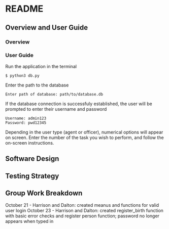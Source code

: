 # README
 
## Overview and User Guide

### Overview

### User Guide

Run the application in the terminal
```
$ python3 db.py
```

Enter the path to the database
```
Enter path of database: path/to/database.db
```

If the database connection is successfuly established, the user will be prompted to enter their username and password
```
Username: admin123
Password: pwd12345
```
Depending in the user type (agent or officer), numerical options will appear on screen. Enter the number of the task you wish to perform, and follow the on-screen instructions. 

## Software Design

## Testing Strategy

## Group Work Breakdown
October 21 - Harrison and Dalton: created meanus and functions for valid user login
October 23 - Harrison and Dalton: created register_birth function with basic error checks and register person function; password no longer appears when typed in   
